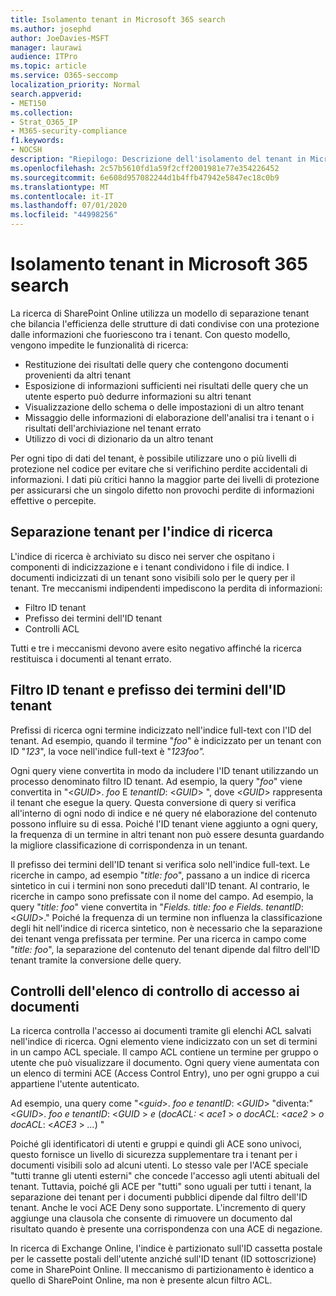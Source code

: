 ```yaml
---
title: Isolamento tenant in Microsoft 365 search
ms.author: josephd
author: JoeDavies-MSFT
manager: laurawi
audience: ITPro
ms.topic: article
ms.service: O365-seccomp
localization_priority: Normal
search.appverid:
- MET150
ms.collection:
- Strat_O365_IP
- M365-security-compliance
f1.keywords:
- NOCSH
description: "Riepilogo: Descrizione dell'isolamento del tenant in Microsoft 365 search."
ms.openlocfilehash: 2c57b5610fd1a59f2cff2001981e77e354226452
ms.sourcegitcommit: 6e608d957082244d1b4ffb47942e5847ec18c0b9
ms.translationtype: MT
ms.contentlocale: it-IT
ms.lasthandoff: 07/01/2020
ms.locfileid: "44998256"
---
```

# <a name="tenant-isolation-in-microsoft-365-search"></a>Isolamento tenant in Microsoft 365 search

La ricerca di SharePoint Online utilizza un modello di separazione tenant che bilancia l'efficienza delle strutture di dati condivise con una protezione dalle informazioni che fuoriescono tra i tenant. Con questo modello, vengono impedite le funzionalità di ricerca:

- Restituzione dei risultati delle query che contengono documenti provenienti da altri tenant
- Esposizione di informazioni sufficienti nei risultati delle query che un utente esperto può dedurre informazioni su altri tenant
- Visualizzazione dello schema o delle impostazioni di un altro tenant
- Missaggio delle informazioni di elaborazione dell'analisi tra i tenant o i risultati dell'archiviazione nel tenant errato
- Utilizzo di voci di dizionario da un altro tenant

Per ogni tipo di dati del tenant, è possibile utilizzare uno o più livelli di protezione nel codice per evitare che si verifichino perdite accidentali di informazioni. I dati più critici hanno la maggior parte dei livelli di protezione per assicurarsi che un singolo difetto non provochi perdite di informazioni effettive o percepite.

## <a name="tenant-separation-for-the-search-index"></a>Separazione tenant per l'indice di ricerca

L'indice di ricerca è archiviato su disco nei server che ospitano i componenti di indicizzazione e i tenant condividono i file di indice. I documenti indicizzati di un tenant sono visibili solo per le query per il tenant. Tre meccanismi indipendenti impediscono la perdita di informazioni:

- Filtro ID tenant
- Prefisso dei termini dell'ID tenant
- Controlli ACL

Tutti e tre i meccanismi devono avere esito negativo affinché la ricerca restituisca i documenti al tenant errato.

## <a name="tenant-id-filtering-and-tenant-id-term-prefixing"></a>Filtro ID tenant e prefisso dei termini dell'ID tenant

Prefissi di ricerca ogni termine indicizzato nell'indice full-text con l'ID del tenant. Ad esempio, quando il termine "*foo*" è indicizzato per un tenant con ID "*123*", la voce nell'indice full-text è "*123foo".*

Ogni query viene convertita in modo da includere l'ID tenant utilizzando un processo denominato filtro ID tenant. Ad esempio, la query "*foo*" viene convertita in "<*GUID*>. *foo* E *tenantID*: <*GUID*> ", dove <*GUID*> rappresenta il tenant che esegue la query. Questa conversione di query si verifica all'interno di ogni nodo di indice e né query né elaborazione del contenuto possono influire su di essa. Poiché l'ID tenant viene aggiunto a ogni query, la frequenza di un termine in altri tenant non può essere desunta guardando la migliore classificazione di corrispondenza in un tenant.

Il prefisso dei termini dell'ID tenant si verifica solo nell'indice full-text. Le ricerche in campo, ad esempio "*title: foo*", passano a un indice di ricerca sintetico in cui i termini non sono preceduti dall'ID tenant. Al contrario, le ricerche in campo sono prefissate con il nome del campo. Ad esempio, la query "*title: foo*" viene convertita in "*Fields. title: foo e Fields. tenantID*: <*GUID*>." Poiché la frequenza di un termine non influenza la classificazione degli hit nell'indice di ricerca sintetico, non è necessario che la separazione dei tenant venga prefissata per termine. Per una ricerca in campo come "*title: foo*", la separazione del contenuto del tenant dipende dal filtro dell'ID tenant tramite la conversione delle query.

## <a name="document-access-control-list-checks"></a>Controlli dell'elenco di controllo di accesso ai documenti

La ricerca controlla l'accesso ai documenti tramite gli elenchi ACL salvati nell'indice di ricerca. Ogni elemento viene indicizzato con un set di termini in un campo ACL speciale. Il campo ACL contiene un termine per gruppo o utente che può visualizzare il documento. Ogni query viene aumentata con un elenco di termini ACE (Access Control Entry), uno per ogni gruppo a cui appartiene l'utente autenticato.

Ad esempio, una query come "<*guid*>. *foo e tenantID*: <*GUID*> "diventa:" <*GUID*>. *foo e tenantID*: <*GUID* >  *e* (*docACL:* < *ace1* >  *o docACL*: <*ace2* >  *o docACL*: <*ACE3* >  *...*) "

Poiché gli identificatori di utenti e gruppi e quindi gli ACE sono univoci, questo fornisce un livello di sicurezza supplementare tra i tenant per i documenti visibili solo ad alcuni utenti. Lo stesso vale per l'ACE speciale "tutti tranne gli utenti esterni" che concede l'accesso agli utenti abituali del tenant. Tuttavia, poiché gli ACE per "tutti" sono uguali per tutti i tenant, la separazione dei tenant per i documenti pubblici dipende dal filtro dell'ID tenant. Anche le voci ACE Deny sono supportate. L'incremento di query aggiunge una clausola che consente di rimuovere un documento dal risultato quando è presente una corrispondenza con una ACE di negazione.

In ricerca di Exchange Online, l'indice è partizionato sull'ID cassetta postale per le cassette postali dell'utente anziché sull'ID tenant (ID sottoscrizione) come in SharePoint Online. Il meccanismo di partizionamento è identico a quello di SharePoint Online, ma non è presente alcun filtro ACL.
